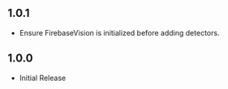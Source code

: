 ## 1.0.1

* Ensure FirebaseVision is initialized before adding detectors.

## 1.0.0

* Initial Release
